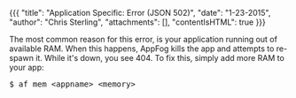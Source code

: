 {{{
  "title": "Application Specific: Error (JSON 502)",
  "date": "1-23-2015",
  "author": "Chris Sterling",
  "attachments": [],
  "contentIsHTML": true
}}}


<p>The most common reason for this error, is your application running out of available RAM. When this happens, AppFog kills the app and attempts to re-spawn it. While it's down, you see 404. To fix this, simply add more RAM to your app:</p>
<pre>$ af mem &lt;appname&gt; &lt;memory&gt;
</pre>
